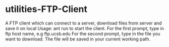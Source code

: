 utilities-FTP-Client
====================

A FTP client which can connect to a server, download files from server and save it on local
Usage: ant run to start the client. For the first prompt, type in ftp host name, e.g ftp.ucsb.edu
	   For the second prompt, type in the file you want to download. The file will be saved in your current working path.
